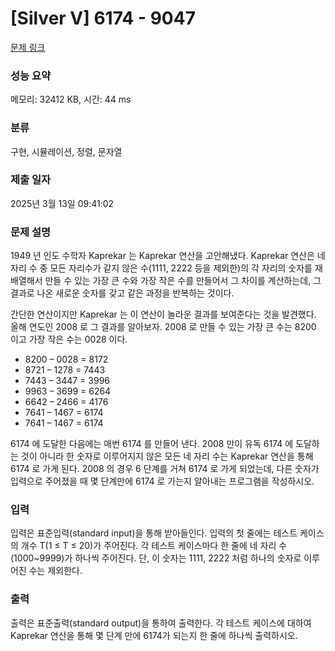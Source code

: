 # [Silver V] 6174 - 9047 

[문제 링크](https://www.acmicpc.net/problem/9047) 

### 성능 요약

메모리: 32412 KB, 시간: 44 ms

### 분류

구현, 시뮬레이션, 정렬, 문자열

### 제출 일자

2025년 3월 13일 09:41:02

### 문제 설명

<p>1949 년 인도 수학자 Kaprekar 는 Kaprekar 연산을 고안해냈다. Kaprekar 연산은 네 자리 수 중 모든 자리수가 같지 않은 수(1111, 2222 등을 제외한)의 각 자리의 숫자를 재배열해서 만들 수 있는 가장 큰 수와 가장 작은 수를 만들어서 그 차이를 계산하는데, 그 결과로 나온 새로운 숫자를 갖고 같은 과정을 반복하는 것이다. </p>

<p>간단한 연산이지만 Kaprekar 는 이 연산이 놀라운 결과를 보여준다는 것을 발견했다. 올해 연도인 2008 로 그 결과를 알아보자. 2008 로 만들 수 있는 가장 큰 수는 8200 이고 가장 작은 수는 0028 이다. </p>

<ul>
	<li>8200 – 0028 = 8172 </li>
	<li>8721 – 1278 = 7443 </li>
	<li>7443 – 3447 = 3996 </li>
	<li>9963 – 3699 = 6264 </li>
	<li>6642 – 2466 = 4176 </li>
	<li>7641 – 1467 = 6174 </li>
	<li>7641 – 1467 = 6174 </li>
</ul>

<p>6174 에 도달한 다음에는 매번 6174 를 만들어 낸다. 2008 만이 유독 6174 에 도달하는 것이 아니라 한 숫자로 이루어지지 않은 모든 네 자리 수는 Kaprekar 연산을 통해 6174 로 가게 된다. 2008 의 경우 6 단계를 거쳐 6174 로 가게 되었는데, 다른 숫자가 입력으로 주어졌을 때 몇 단계만에 6174 로 가는지 알아내는 프로그램을 작성하시오. </p>

### 입력 

 <p>입력은 표준입력(standard input)을 통해 받아들인다. 입력의 첫 줄에는 테스트 케이스의 개수 T(1 ≤ T ≤ 20)가 주어진다. 각 테스트 케이스마다 한 줄에 네 자리 수(1000~9999)가 하나씩 주어진다. 단, 이 숫자는 1111, 2222 처럼 하나의 숫자로 이루어진 수는 제외한다. </p>

### 출력 

 <p>출력은 표준출력(standard output)을 통하여 출력한다. 각 테스트 케이스에 대하여 Kaprekar 연산을 통해 몇 단계 만에 6174가 되는지 한 줄에 하나씩 출력하시오. </p>

